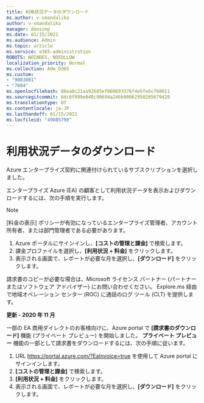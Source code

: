 ```yaml
---
title: 利用状況データのダウンロード
ms.author: v-smandalika
author: v-smandalika
manager: dansimp
ms.date: 01/15/2021
ms.audience: Admin
ms.topic: article
ms.service: o365-administration
ROBOTS: NOINDEX, NOFOLLOW
localization_priority: Normal
ms.collection: Adm_O365
ms.custom:
- "9003801"
- "7604"
ms.openlocfilehash: 86ea8c21aa92685ef008693376f4e5fe6c768011
ms.sourcegitcommit: 6dc6f999e840c90694a246b90062950205679420
ms.translationtype: HT
ms.contentlocale: ja-JP
ms.lasthandoff: 01/15/2021
ms.locfileid: "49885798"
---
```

# <a name="download-usage-data"></a>利用状況データのダウンロード

Azure エンタープライズ契約に関連付けられているサブスクリプションを選択しました。

エンタープライズ Azure (EA) の顧客として利用状況データを表示およびダウンロードするには、次の手順を実行します。

> [!NOTE]
> [料金の表示] ポリシーが有効になっているエンタープライズ管理者、アカウント所有者、または部門管理者である必要があります。 

1. Azure ポータルにサインインし、**[コストの管理と課金]** で検索します。
2. 課金プロファイルを選択し、**[利用状況 + 料金]** をクリックします。
3. 表示される画面で、レポートが必要な月を選択し、**[ダウンロード]** をクリックします。

請求書のコピーが必要な場合は、Microsoft ライセンス パートナー (パートナーまたはソフトウェア アドバイザー) にお問い合わせください。 Explore.ms 経由で地域オペレーション センター (ROC) に通話のログ ツール (CLT) を提供します。

**更新 - 2020 年 11 月**

一部の EA 商用ダイレクトのお客様向けに、Azure portal で **[請求書のダウンロード]** 機能 (プライベート プレビュー) を開始しました。 **プライベート プレビュー** 機能の一部として請求書をダウンロードするには、次の手順に従います。

1. URL https://portal.azure.com/?EaInvoice=true を使用して Azure portal にサインインします。 
2. **[コストの管理と課金]** で検索します。 
3. **[利用状況 + 料金]** をクリックします。 
4. 表示される画面で、レポートが必要な月を選択し、**[ダウンロード]** をクリックします。